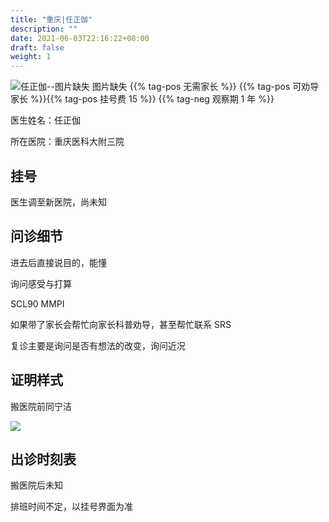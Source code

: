 ```yaml
---
title: "重庆|任正伽"
description: ""
date: 2021-06-03T22:16:22+08:00
draft: false
weight: 1
---
```


![任正伽--图片缺失](images/doctor/ji-ling-lost.png)
图片缺失
{{% tag-pos 无需家长 %}} {{% tag-pos 可劝导家长 %}}{{% tag-pos 挂号费 15 %}}
{{% tag-neg 观察期 1 年 %}}

医生姓名：任正伽

所在医院：重庆医科大附三院

## 挂号

医生调至新医院，尚未知

## 问诊细节

进去后直接说目的，能懂

询问感受与打算

SCL90 MMPI

如果带了家长会帮忙向家长科普劝导，甚至帮忙联系 SRS

复诊主要是询问是否有想法的改变，询问近况

## 证明样式

搬医院前同宁洁

![](images/doctor/ning-jie-zm.jpg)

## 出诊时刻表

搬医院后未知

排班时间不定，以挂号界面为准
